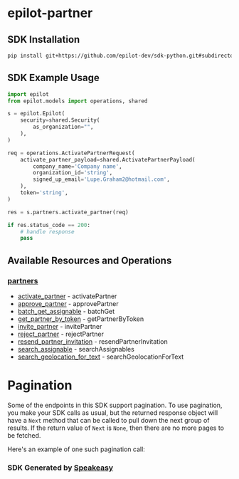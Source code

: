 # epilot-partner

<!-- Start SDK Installation -->
## SDK Installation

```bash
pip install git+https://github.com/epilot-dev/sdk-python.git#subdirectory=partner
```
<!-- End SDK Installation -->

## SDK Example Usage
<!-- Start SDK Example Usage -->
```python
import epilot
from epilot.models import operations, shared

s = epilot.Epilot(
    security=shared.Security(
        as_organization="",
    ),
)

req = operations.ActivatePartnerRequest(
    activate_partner_payload=shared.ActivatePartnerPayload(
        company_name='Company name',
        organization_id='string',
        signed_up_email='Lupe.Graham2@hotmail.com',
    ),
    token='string',
)

res = s.partners.activate_partner(req)

if res.status_code == 200:
    # handle response
    pass
```
<!-- End SDK Example Usage -->

<!-- Start SDK Available Operations -->
## Available Resources and Operations


### [partners](docs/sdks/partners/README.md)

* [activate_partner](docs/sdks/partners/README.md#activate_partner) - activatePartner
* [approve_partner](docs/sdks/partners/README.md#approve_partner) - approvePartner
* [batch_get_assignable](docs/sdks/partners/README.md#batch_get_assignable) - batchGet
* [get_partner_by_token](docs/sdks/partners/README.md#get_partner_by_token) - getPartnerByToken
* [invite_partner](docs/sdks/partners/README.md#invite_partner) - invitePartner
* [reject_partner](docs/sdks/partners/README.md#reject_partner) - rejectPartner
* [resend_partner_invitation](docs/sdks/partners/README.md#resend_partner_invitation) - resendPartnerInvitation
* [search_assignable](docs/sdks/partners/README.md#search_assignable) - searchAssignables
* [search_geolocation_for_text](docs/sdks/partners/README.md#search_geolocation_for_text) - searchGeolocationForText
<!-- End SDK Available Operations -->



<!-- Start Dev Containers -->

<!-- End Dev Containers -->



<!-- Start Pagination -->
# Pagination

Some of the endpoints in this SDK support pagination. To use pagination, you make your SDK calls as usual, but the
returned response object will have a `Next` method that can be called to pull down the next group of results. If the
return value of `Next` is `None`, then there are no more pages to be fetched.

Here's an example of one such pagination call:
<!-- End Pagination -->

<!-- Placeholder for Future Speakeasy SDK Sections -->



### SDK Generated by [Speakeasy](https://docs.speakeasyapi.dev/docs/using-speakeasy/client-sdks)
